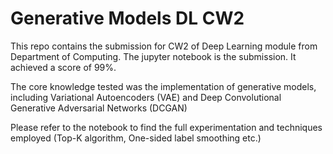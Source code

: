 # Generative Models DL CW2

This repo contains the submission for CW2 of Deep Learning module from Department of Computing. The jupyter notebook is the submission. It achieved a score of 99%.

The core knowledge tested was the implementation of generative models, including Variational Autoencoders (VAE) and Deep Convolutional Generative Adversarial Networks (DCGAN)

Please refer to the notebook to find the full experimentation and techniques employed (Top-K algorithm, One-sided label smoothing etc.)


